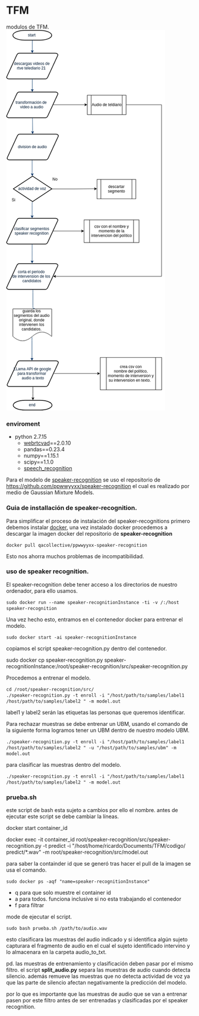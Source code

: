 # TFM

modulos de TFM.
![alt text](/diagrama/TFM.png)


### enviroment 

- python 2.7.15
  - [webrtcvad](https://github.com/wiseman/py-webrtcvad)==2.0.10
  - pandas==0.23.4
  - numpy==1.15.1
  - scipy==1.1.0
  - [speech_recognition](https://pypi.org/project/SpeechRecognition/)


Para el modelo de [speaker-recognition](https://github.com/ppwwyyxx/speaker-recognition) se uso el repositorio de https://github.com/ppwwyyxx/speaker-recognition el cual es realizado por medio de Gaussian Mixture Models. 

### Guia de installación de speaker-recognition.
Para simplificar el proceso de instalación del speaker-recognitions primero debemos instalar [docker](https://docs.docker.com/install/), una vez instalado docker procedemos a descargar la imagen docker del repositorio de **speaker-recognition**

    docker pull qacollective/ppwwyyxx-speaker-recognition

Esto nos ahorra muchos problemas de incompatibilidad. 

### uso de speaker recognition.
El speaker-recognition debe tener acceso a los directorios de nuestro ordenador, para ello usamos.

    sudo docker run --name speaker-recognitionInstance -ti -v /:/host speaker-recognition

Una vez hecho esto, entramos en el contenedor docker para entrenar el modelo.

    sudo docker start -ai speaker-recognitionInstance

copiamos el script speaker-recognition.py dentro del contenedor.

   sudo docker cp speaker-recognition.py speaker-recognitionInstance:/root/speaker-recognition/src/speaker-recognition.py

Procedemos a entrenar el modelo.

    cd /root/speaker-recognition/src/
    ./speaker-recognition.py -t enroll -i "/host/path/to/samples/label1 /host/path/to/samples/label2 " -m model.out

label1 y label2 serán las etiquetas las personas que queremos identificar.

Para rechazar muestras se debe entrenar un UBM, usando el comando de la siguiente forma logramos tener un UBM dentro de nuestro modelo UBM.

    ./speaker-recognition.py -t enroll -i "/host/path/to/samples/label1 /host/path/to/samples/label2 " -u "/host/path/to/samples/ubm" -m model.out

para clasificar las muestras dentro del modelo. 

    ./speaker-recognition.py -t enroll -i "/host/path/to/samples/label1 /host/path/to/samples/label2 " -m model.out

### prueba.sh 
este script de bash esta sujeto a cambios por ello el nombre.
antes de ejecutar este script se debe cambiar la líneas.

  docker start   container_id
 
  docker exec -it container_id root/speaker-recognition/src/speaker-recognition.py -t predict -i "/host/home/ricardo/Documents/TFM/codigo/   predict/*.wav" -m root/speaker-recognition/src/model.out

para saber la containder id que se generó tras hacer el pull de la imagen se usa el comando.

    sudo docker ps -aqf "name=speaker-recognitionInstance"

- q para que solo muestre el container id
- a para todos. funciona inclusive si no esta trabajando el contenedor
- f para filtrar

mode de ejecutar el script. 

    sudo bash prueba.sh /path/to/audio.wav

esto clasificara las muestras del audio indicado y si identifica algún sujeto capturara el fragmento de audio en el cual el sujeto identificado intervino y lo almacenara en la carpeta audio_to_txt.

pd. las muestras de entrenamiento y clasificación deben pasar por el mismo filtro. 
el script **split_audio.py** separa las muestras de audio cuando detecta silencio. además remueve las muestras que no detecta actividad de voz ya que las parte de silencio afectan negativamente la predicción del modelo. 

por lo que es importante que las muestras de audio que se van a entrenar pasen por este filtro antes de ser entrenadas y clasificadas por el speaker recognition.
